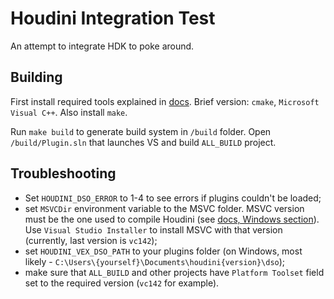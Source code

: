 # Houdini Integration Test

An attempt to integrate HDK to poke around.

## Building

First install required tools explained in [docs](https://www.sidefx.com/docs/hdk/_h_d_k__intro__getting_started.html#HDK_Intro_Compiling_Intro_Windows).
Brief version: `cmake`, `Microsoft Visual C++`. Also install `make`.

Run `make build` to generate build system in `/build` folder. Open `/build/Plugin.sln` that launches VS and build `ALL_BUILD` project.

## Troubleshooting

- Set `HOUDINI_DSO_ERROR` to 1-4 to see errors if plugins couldn't be loaded;
- set `MSVCDir` environment variable to the MSVC folder. MSVC version must be the one used to compile Houdini (see [docs, Windows section](https://www.sidefx.com/docs/hdk/_h_d_k__intro__getting_started.html)).
  Use `Visual Studio Installer` to install MSVC with that version (currently, last version is `vc142`);
- set `HOUDINI_VEX_DSO_PATH` to your plugins folder (on Windows, most likely - `C:\Users\{yourself}\Documents\houdini{version}\dso`);
- make sure that `ALL_BUILD` and other projects have `Platform Toolset` field set to the required version (`vc142` for example).